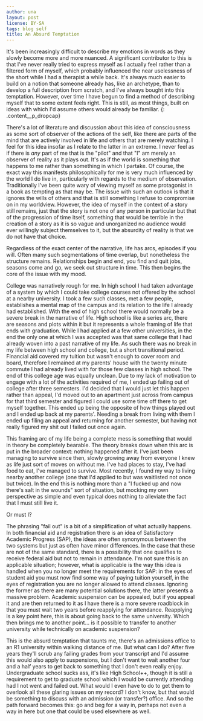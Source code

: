```yaml
---
author: una
layout: post
license: BY-SA
tags: blog self
title: An Absurd Temptation
---
```


It's been increasingly difficult to describe my emotions in words as they slowly
become more and more nuanced. A significant contributor to this is that I've
never really tried to express myself as I actually feel rather than a filtered
form of myself, which probably influenced the near uselessness of the short
while I had a therapist a while back. It's always much easier to build on a
notion that someone already has, like an archetype, than to develop a full
description from scratch, and I've always bought into this temptation. However,
over time I have begun to find a method of describing myself that to some extent
feels right. This is still, as most things, built on ideas with which I'd assume
others would already be familiar.
{: .content__p_dropcap}

There's a lot of literature and discussion about this idea of consciousness as
some sort of observer of the actions of the self, like there are parts of the
mind that are actively involved in life and others that are merely watching. I
feel for this idea insofar as I relate to the latter in an extreme. I never
feel as if there is _any_ part of me that is the "pilot" and that "I" am merely
an observer of reality as it plays out. It's as if the world is something that
happens to me rather than something in which I partake. Of course, the exact way
this manifests philosophically for me is very much influenced by the world I do
live in, particularly with regards to the medium of observation. Traditionally
I've been quite wary of viewing myself as some protagonist in a book as tempting
as that may be. The issue with such an outlook is that it ignores the wills of
others and that is still something I refuse to compromise on in my worldview.
However, the idea of myself in the context of a story still remains, just that
the story is not one of any person in particular but that of the progression of
time itself, something that would be terrible in the creation of a story as it
is so vague and unorganized no audience would ever willingly subject themselves
to it, but the absurdity of reality is that we do not have that choice.

Regardless of the exact center of the narrative, life has arcs, episodes if you
will. Often many such segmentations of time overlap, but nonetheless the
structure remains. Relationships begin and end, you find and quit jobs, seasons
come and go, we seek out structure in time. This then begins the core of the
issue with my mood.

College was narratively rough for me. In high school I had taken advantage of a
system by which I could take college courses not offered by the school at a
nearby university. I took a few such classes, met a few people, establishes a
mental map of the campus and its relation to the life I already had established.
With the end of high school there would normally be a severe break in the
narrative of life. High school is like a series arc, there are seasons and plots
within it but it represents a whole framing of life that ends with graduation.
While I had applied at a few other universities, in the end the only one at
which I was accepted was that same college that I had already woven into a past
narrative of my life. As such there was no break in my life between high school
and college, but a short transitional period. Financial aid covered my tuition
but wasn't enough to cover room and board, therefore I remained at my parents'
house with the twenty minute commute I had already lived with for those few
classes in high school. The end of this college age was equally unclean. Due to
my lack of motivation to engage with a lot of the activities required of me, I
ended up failing out of college after three semesters. I'd decided that I would
just let this happen rather than appeal, I'd moved out to an apartment just
across from campus for that third semester and figured I could use some time off
there to get myself together. This ended up being the opposite of how things
played out and I ended up back at my parents'. Needing a break from living with
them I ended up filing an appeal and returning for another semester, but having
not really figured my shit out I failed out once again.

This framing arc of my life being a complete mess is something that would in
theory be completely bearable. The theory breaks down when this arc is put in
the broader context: nothing happened after it. I've just been managing to
survive since then, slowly growing away from everyone I knew as life just sort
of moves on without me. I've had places to stay, I've had food to eat, I've
managed to survive. Most recently, I found my way to living nearby another
college (one that I'd applied to but was waitlisted not once but twice). In the
end this is nothing more than a "I fucked up and now there's salt in the wounds"
sort of situation, but mocking my own perspective as simple and even typical
does nothing to alleviate the fact that I must still live it.

Or must I?

The phrasing "fail out" is a bit of a simplification of what actually happens.
In both financial aid and registration there is an idea of Satisfactory Academic
Progress (SAP), the ideas are often synonymous between the two systems but just
as often have minor differences. In the case that these are not of the same
standard, there is a possibility that one qualifies to receive federal aid but
not to remain in attendance. I'm not sure this is an applicable situation;
however, what is applicable is the way this idea is handled when you no longer
meet the requirements for SAP: in the eyes of student aid you must now find some
way of paying tuition yourself, in the eyes of registration you are no longer
allowed to attend classes. Ignoring the former as there are many potential
solutions there, the latter presents a massive problem. Academic suspension can
be appealed, but if you appeal it and are then returned to it as I have there is
a more severe roadblock in that you must wait two years before reapplying for
attendance. Reapplying is a key point here, this is about going back to the same
university. Which then brings me to another point... is it possible to transfer
to another university while technically on academic suspension?

This is the absurd temptation that taunts me, there's an admissions office to an
R1 university within walking distance of me. But what can I do? After five years
they'll scrub any failing grades from your transcript and I'd assume this would
also apply to suspensions, but I don't want to wait another four and a half
years to get back to something that I don't even really enjoy. Undergraduate
school sucks ass, it's like High School++, though it is still a requirement to
get to graduate school which I would be currently attending had I not went and
failed out. What would I even have to do to get them to overlook all these
glaring issues on my record? I don't know, but that would be something to
discuss with an admission (or transfer?) office. And so the path forward becomes
this: go and beg for a way in, perhaps not even a way in here but one that could
be used elsewhere as well.

